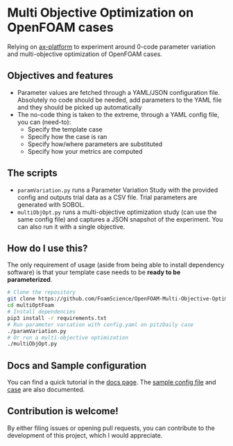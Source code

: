 # Multi Objective Optimization on OpenFOAM cases

Relying on [ax-platform](https://ax.dev) to experiment around 0-code parameter variation and multi-objective optimization
of OpenFOAM cases.

## Objectives and features
- Parameter values are fetched through a YAML/JSON configuration file. Absolutely no code should be needed, add parameters
  to the YAML file and they should be picked up automatically
- The no-code thing is taken to the extreme, through a YAML config file, you can (need-to):
  - Specify the template case
  - Specify how the case is ran
  - Specify how/where parameters are substituted
  - Specify how your metrics are computed

## The scripts

- `paramVariation.py` runs a Parameter Variation Study with the provided config and outputs trial data as a CSV file.
  Trial parameters are generated with SOBOL.
- `multiObjOpt.py` runs a multi-objective optimization study (can use the same config file) and captures a JSON snapshot
  of the experiment. You can also run it with a single objective.

## How do I use this?

The only requirement of usage (aside from being able to install dependency software) is that your template case needs to
be **ready to be parameterized**.

```bash
# Clone the repository
git clone https://github.com/FoamScience/OpenFOAM-Multi-Objective-Optimization multiOptFoam
cd multiOptFoam
# Install dependencies
pip3 install -r requirements.txt
# Run parameter variation with config.yaml on pitzDaily case
./paramVariation.py
# Or run a multi-objective optimization
./multiObjOpt.py
```

## Docs and Sample configuration

You can find a quick tutorial in the [docs page](docs.md). The [sample config file](config.yaml) and [case](pitzDaily)
are also documented.

## Contribution is welcome!

By either filing issues or opening pull requests, you can contribute to the development
of this project, which I would appreciate.
